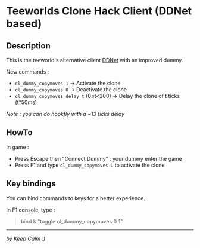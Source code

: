 Teeworlds Clone Hack Client (DDNet based)
===

Description
---
This is the teeworld's alternative client [DDNet](http://ddnet.tw) with an improved dummy.   

New commands :   
* `cl_dummy_copymoves 1` → Activate the clone
* `cl_dummy_copymoves 0` → Deactivate the clone
* `cl_dummy_copymoves_delay t` (0≤t<200) → Delay the clone of t ticks (t\*50ms)

_Note : you can do hookfly with a ~13 ticks delay_  

HowTo
---
In game :
* Press Escape then "Connect Dummy" : your dummy enter the game
* Press F1 and type `cl_dummy_copymoves 1` to activate the clone

Key bindings
---
You can bind commands to keys for a better experience.  

In F1 console, type :
> bind k "toggle cl\_dummy\_copymoves 0 1"


- - -
_by Keep Calm :)_
